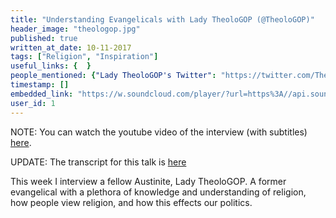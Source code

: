 ```yaml
---
title: "Understanding Evangelicals with Lady TheoloGOP (@TheoloGOP)"
header_image: "theologop.jpg"
published: true
written_at_date: 10-11-2017
tags: ["Religion", "Inspiration"]
useful_links: {  }
people_mentioned: {"Lady TheoloGOP's Twitter": "https://twitter.com/TheoloGOP"}
timestamp: []
embedded_link: "https://w.soundcloud.com/player/?url=https%3A//api.soundcloud.com/tracks/353674400"
user_id: 1
---
```


NOTE:  You can watch the youtube video of the interview (with subtitles) [here](https://www.youtube.com/watch?v=eXwFzMbwADQ&feature=youtu.be).

UPDATE:  The transcript for this talk is [here](https://www.dropbox.com/s/deo9hwvnuaidw92/PsychoWarfare_Episode_30_TheoloGOP%20%281%29.pdf?dl=0)

This week I interview a fellow Austinite, Lady TheoloGOP.  A former evangelical with a plethora of knowledge and understanding of religion, how people view religion, and how this effects our politics.
